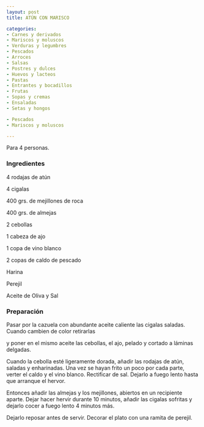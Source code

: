 ```yaml
---
layout: post
title: ATÚN CON MARISCO

categories:
- Carnes y derivados
- Mariscos y moluscos
- Verduras y legumbres
- Pescados
- Arroces
- Salsas
- Postres y dulces
- Huevos y lacteos
- Pastas
- Entrantes y bocadillos
- Frutas
- Sopas y cremas
- Ensaladas
- Setas y hongos

- Pescados
- Mariscos y moluscos

---
```

Para 4 personas.

<h3>Ingredientes</h3>

4 rodajas de atún

4 cigalas

400 grs. de mejillones de roca

400 grs. de almejas

2 cebollas

1 cabeza de ajo

1 copa de vino blanco

2 copas de caldo de pescado

Harina

Perejil

Aceite de Oliva y Sal

<h3>Preparación</h3>

Pasar por la cazuela con abundante aceite caliente las cigalas saladas. Cuando cambien de color retirarlas

y poner en el mismo aceite las cebollas, el ajo, pelado y cortado a láminas delgadas.

Cuando la cebolla esté ligeramente dorada, añadir las rodajas de atún, saladas y enharinadas. Una vez se hayan frito un poco por cada parte, verter el caldo y el vino blanco. Rectificar de sal. Dejarlo a fuego lento hasta que arranque el hervor.

Entonces añadir las almejas y los mejillones, abiertos en un recipiente aparte. Dejar hacer hervir durante 10 minutos, añadir las cigalas sofritas y dejarlo cocer a fuego lento 4 minutos más.

Dejarlo reposar antes de servir. Decorar el plato con una ramita de perejil.

